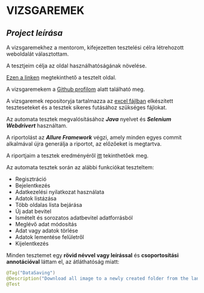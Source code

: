 # VIZSGAREMEK

## ***Project leírása***

A vizsgaremekhez a mentorom, kifejezetten tesztelési célra létrehozott weboldalát választottam.

A tesztjeim célja az oldal használhatóságának növelése.

[Ezen a linken](https://lennertamas.github.io/portio/landing.html) megtekinthető a tesztelt oldal.

A vizsgaremekem a [Github profilom](https://github.com/Rottohu/Vizsgaremek) alatt található meg.

A vizsgaremek repositoryja tartalmazza az [excel fájlban](https://github.com/Rottohu/Vizsgaremek/blob/main/Test%20Cases.xlsx) elkészített teszteseteket és a tesztek sikeres futásához szükséges fájlokat.

Az automata tesztek megvalósításához **_Java_** nyelvet és **_Selenium Webdrivert_**  használtam.

A riportolást az **_Allure Framework_** végzi, amely minden egyes commit alkalmával újra generálja a riportot, az előzőeket is megtartva.

A riportjaim a tesztek eredményéről [itt](https://rottohu.github.io/Vizsgaremek) tekinthetőek meg.

Az automata tesztek során az alábbi funkciókat teszteltem:

- Regisztráció
- Bejelentkezés
- Adatkezelési nyilatkozat használata
- Adatok listázása
- Több oldalas lista bejárása
- Új adat bevitel
- Ismételt és sorozatos adatbevitel adatforrásból
- Meglévő adat módosítás
- Adat vagy adatok törlése
- Adatok lementése felületről
- Kijelentkezés

Minden tesztemet egy **rövid névvel vagy leírással** és **csoportosítási annotációval** láttam el, az átláthatóság miatt:

```java
@Tag("DataSaving")
@Description("Download all image to a newly created folder from the landing page")
@Test
```

